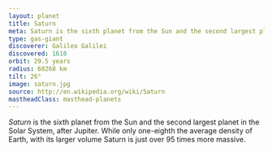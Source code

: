 ```yaml
---
layout: planet
title: Saturn
meta: Saturn is the sixth planet from the Sun and the second largest planet in the Solar System, after Jupiter.
type: gas-giant
discoverer: Galileo Galilei
discovered: 1610
orbit: 29.5 years
radius: 60268 km
tilt: 26°
image: saturn.jpg
source: http://en.wikipedia.org/wiki/Saturn
mastheadClass: masthead-planets
---
```


*Saturn* is the sixth planet from the Sun and the second largest planet in the Solar System, after Jupiter. While only one-eighth the average density of Earth, with its larger volume Saturn is just over 95 times more massive.
